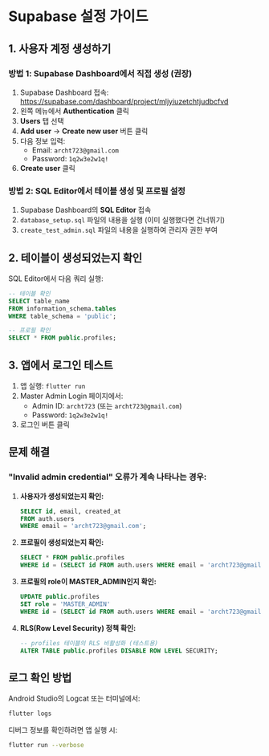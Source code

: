 # Supabase 설정 가이드

## 1. 사용자 계정 생성하기

### 방법 1: Supabase Dashboard에서 직접 생성 (권장)
1. Supabase Dashboard 접속: https://supabase.com/dashboard/project/mljyiuzetchtjudbcfvd
2. 왼쪽 메뉴에서 **Authentication** 클릭
3. **Users** 탭 선택
4. **Add user** → **Create new user** 버튼 클릭
5. 다음 정보 입력:
   - Email: `archt723@gmail.com`
   - Password: `1q2w3e2w1q!`
6. **Create user** 클릭

### 방법 2: SQL Editor에서 테이블 생성 및 프로필 설정
1. Supabase Dashboard의 **SQL Editor** 접속
2. `database_setup.sql` 파일의 내용을 실행 (이미 실행했다면 건너뛰기)
3. `create_test_admin.sql` 파일의 내용을 실행하여 관리자 권한 부여

## 2. 테이블이 생성되었는지 확인

SQL Editor에서 다음 쿼리 실행:
```sql
-- 테이블 확인
SELECT table_name 
FROM information_schema.tables 
WHERE table_schema = 'public';

-- 프로필 확인
SELECT * FROM public.profiles;
```

## 3. 앱에서 로그인 테스트

1. 앱 실행: `flutter run`
2. Master Admin Login 페이지에서:
   - Admin ID: `archt723` (또는 `archt723@gmail.com`)
   - Password: `1q2w3e2w1q!`
3. 로그인 버튼 클릭

## 문제 해결

### "Invalid admin credential" 오류가 계속 나타나는 경우:

1. **사용자가 생성되었는지 확인:**
   ```sql
   SELECT id, email, created_at 
   FROM auth.users 
   WHERE email = 'archt723@gmail.com';
   ```

2. **프로필이 생성되었는지 확인:**
   ```sql
   SELECT * FROM public.profiles 
   WHERE id = (SELECT id FROM auth.users WHERE email = 'archt723@gmail.com');
   ```

3. **프로필의 role이 MASTER_ADMIN인지 확인:**
   ```sql
   UPDATE public.profiles 
   SET role = 'MASTER_ADMIN' 
   WHERE id = (SELECT id FROM auth.users WHERE email = 'archt723@gmail.com');
   ```

4. **RLS(Row Level Security) 정책 확인:**
   ```sql
   -- profiles 테이블의 RLS 비활성화 (테스트용)
   ALTER TABLE public.profiles DISABLE ROW LEVEL SECURITY;
   ```

## 로그 확인 방법

Android Studio의 Logcat 또는 터미널에서:
```bash
flutter logs
```

디버그 정보를 확인하려면 앱 실행 시:
```bash
flutter run --verbose
```